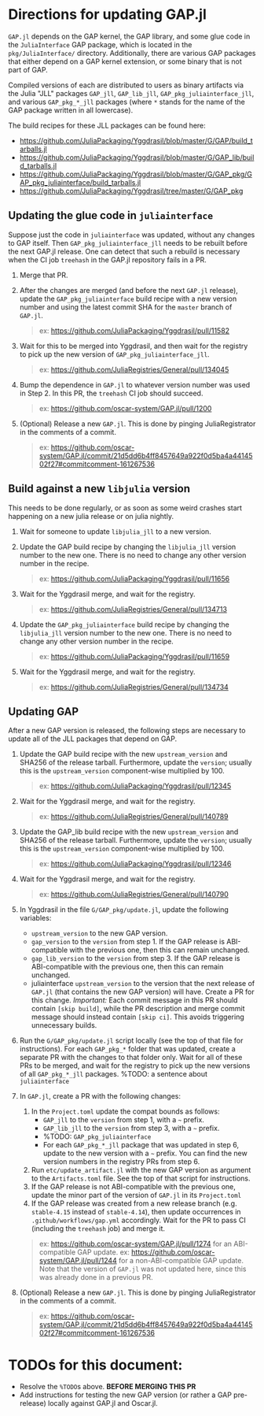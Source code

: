 # Directions for updating GAP.jl

`GAP.jl` depends on the GAP kernel, the GAP library,
and some glue code in the `JuliaInterface` GAP package,
which is located in the `pkg/JuliaInterface/` directory.
Additionally, there are various GAP packages that either
depend on a GAP kernel extension, or some binary that
is not part of GAP.

Compiled versions of each are distributed to users
as binary artifacts via the Julia "JLL" packages `GAP_jll`,
`GAP_lib_jll`, `GAP_pkg_juliainterface_jll`, and
various `GAP_pkg_*_jll` packages (where `*` stands for
the name of the GAP package written in all lowercase).

The build recipes for these JLL packages can be found here:

- <https://github.com/JuliaPackaging/Yggdrasil/blob/master/G/GAP/build_tarballs.jl>
- <https://github.com/JuliaPackaging/Yggdrasil/blob/master/G/GAP_lib/build_tarballs.jl>
- <https://github.com/JuliaPackaging/Yggdrasil/blob/master/G/GAP_pkg/GAP_pkg_juliainterface/build_tarballs.jl>
- <https://github.com/JuliaPackaging/Yggdrasil/tree/master/G/GAP_pkg>

## Updating the glue code in `juliainterface`

Suppose just the code in `juliainterface` was updated, without any changes to GAP itself.
Then `GAP_pkg_juliainterface_jll` needs to be rebuilt before the next GAP.jl release.
One can detect that such a rebuild is necessary when the CI job `treehash` in the GAP.jl
repository fails in a PR.

1. Merge that PR.

2. After the changes are merged (and before the next `GAP.jl` release), update
   the `GAP_pkg_juliainterface` build recipe with a new version number and using the
   latest commit SHA for the `master` branch of `GAP.jl`.
   > ex: <https://github.com/JuliaPackaging/Yggdrasil/pull/11582>

3. Wait for this to be merged into Yggdrasil, and then wait for the registry
   to pick up the new version of `GAP_pkg_juliainterface_jll`.
   > ex: <https://github.com/JuliaRegistries/General/pull/134045>

4. Bump the dependence in `GAP.jl` to whatever version number was used in Step 2.
   In this PR, the `treehash` CI job should succeed.
   > ex: <https://github.com/oscar-system/GAP.jl/pull/1200>

5. (Optional) Release a new `GAP.jl`. This is done by pinging JuliaRegistrator in the comments of a commit.
   > ex: <https://github.com/oscar-system/GAP.jl/commit/21d5dd6b4ff8457649a922f0d5ba4a4414502f27#commitcomment-161267536>


## Build against a new `libjulia` version

This needs to be done regularly, or as soon as some weird crashes start
happening on a new julia release or on julia nightly.

1. Wait for someone to update `libjulia_jll` to a new version.

2. Update the GAP build recipe by changing the `libjulia_jll` version number to the new one.
   There is no need to change any other version number in the recipe.
   > ex: <https://github.com/JuliaPackaging/Yggdrasil/pull/11656>

3. Wait for the Yggdrasil merge, and wait for the registry.
   > ex: <https://github.com/JuliaRegistries/General/pull/134713>

4. Update the `GAP_pkg_juliainterface` build recipe by changing the `libjulia_jll` version number to the new one.
   There is no need to change any other version number in the recipe.
   > ex: <https://github.com/JuliaPackaging/Yggdrasil/pull/11659>

5. Wait for the Yggdrasil merge, and wait for the registry.
   > ex: <https://github.com/JuliaRegistries/General/pull/134734>


## Updating GAP

After a new GAP version is released, the following steps are necessary to update
all of the JLL packages that depend on GAP.

1. Update the GAP build recipe with the new `upstream_version` and SHA256 of the release tarball.
   Furthermore, update the `version`; usually this is the `upstream_version` component-wise
   multiplied by 100.
   > ex: <https://github.com/JuliaPackaging/Yggdrasil/pull/12345>

2. Wait for the Yggdrasil merge, and wait for the registry.
   > ex: <https://github.com/JuliaRegistries/General/pull/140789>

3. Update the GAP_lib build recipe with the new `upstream_version` and SHA256 of the release tarball.
   Furthermore, update the `version`; usually this is the `upstream_version` component-wise
   multiplied by 100.
   > ex: <https://github.com/JuliaPackaging/Yggdrasil/pull/12346>

4. Wait for the Yggdrasil merge, and wait for the registry.
   > ex: <https://github.com/JuliaRegistries/General/pull/140790>

5. In Yggdrasil in the file `G/GAP_pkg/update.jl`, update the following variables:
   - `upstream_version` to the new GAP version.
   - `gap_version` to the `version` from step 1. If the GAP release is ABI-compatible
     with the previous one, then this can remain unchanged.
   - `gap_lib_version` to the `version` from step 3. If the GAP release is ABI-compatible
     with the previous one, then this can remain unchanged.
   - juliainterface `upstream_version` to the version that the next release of `GAP.jl` (that contains
     the new GAP version) will have.
   Create a PR for this change.
   *Important:* Each commit message in this PR should contain `[skip build]`, while the PR description
   and merge commit message should instead contain `[skip ci]`. This avoids triggering unnecessary builds.

6. Run the `G/GAP_pkg/update.jl` script locally (see the top of that file for instructions).
   For each `GAP_pkg_*` folder that was updated, create a separate PR with the changes to that folder only.
   Wait for all of these PRs to be merged, and wait for the registry to pick up the new versions of all
   `GAP_pkg_*_jll` packages.
   %TODO: a sentence about `juliainterface`

7. In `GAP.jl`, create a PR with the following changes:
   1. In the `Project.toml` update the compat bounds as follows:
      - `GAP_jll` to the `version` from step 1, with a `~` prefix.
      - `GAP_lib_jll` to the `version` from step 3, with a `~` prefix.
      - %TODO: `GAP_pkg_juliainterface`
      - For each `GAP_pkg_*_jll` package that was updated in step 6, update to the new version
      with a `~` prefix. You can find the new version numbers in the registry PRs from step 6.
   2. Run `etc/update_artifact.jl` with the new GAP version as argument to the `Artifacts.toml` file.
      See the top of that script for instructions.
   3. If the GAP release is not ABI-compatible with the previous one, update the minor part of the version
      of `GAP.jl` in its `Project.toml`
   4. If the GAP release was created from a new release branch (e.g. `stable-4.15` instead of `stable-4.14`),
      then update occurrences in `.github/workflows/gap.yml` accordingly.
   Wait for the PR to pass CI (including the `treehash` job) and merge it.
   > ex: <https://github.com/oscar-system/GAP.jl/pull/1274> for an ABI-compatible GAP update.
   > ex: <https://github.com/oscar-system/GAP.jl/pull/1244> for a non-ABI-compatible GAP update. Note
     that the version of `GAP.jl` was not updated here, since this was already done in a previous PR.

8. (Optional) Release a new `GAP.jl`. This is done by pinging JuliaRegistrator in the comments of a commit.
   > ex: <https://github.com/oscar-system/GAP.jl/commit/21d5dd6b4ff8457649a922f0d5ba4a4414502f27#commitcomment-161267536>


# TODOs for this document:
- Resolve the `%TODO`s above. **BEFORE MERGING THIS PR**
- Add instructions for testing the new GAP version (or rather a GAP pre-release) locally against GAP.jl and Oscar.jl.
